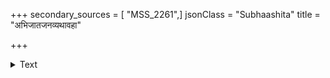 +++
secondary_sources = [ "MSS_2261",]
jsonClass = "Subhaashita"
title = "अभिजातजनव्यथावहा"

+++

<details><summary>Text</summary>

अभिजातजनव्यथावहा बहलोष्मप्रसरा विदाहिनः।  
प्रखला इव दृष्टिमागता भुवि तापाय निदाघवासराः॥
</details>
